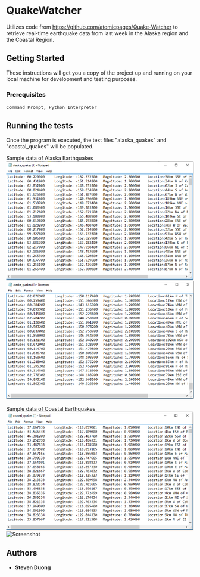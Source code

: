 # QuakeWatcher

Utilizes code from https://github.com/atomicpages/Quake-Watcher to retrieve real-time earthquake data from last week in the Alaska region and the Coastal Region.

## Getting Started

These instructions will get you a copy of the project up and running on your local machine for development and testing purposes.

### Prerequisites

```
Command Prompt, Python Interpreter
```

## Running the tests

Once the program is executed, the text files "alaska_quakes" and "coastal_quakes" will be populated.

Sample data of Alaska Earthquakes
![Screenshot](textAlaska1.png)
![Screenshot](textAlaska2.png)

Sample data of Coastal Earthquakes
![Screenshot](textCoastal1.png)
![Screenshot](textCoasta2.png)
## Authors

* **Steven Duong**

